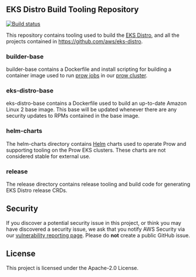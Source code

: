 ## EKS Distro Build Tooling Repository

[![Build status](https://prow.eks.amazonaws.com/badge.svg?jobs=*-tooling-postsubmit)](https://prow.eks.amazonaws.com/?repo=aws%2Feks-distro-build-tooling&type=postsubmit)




This repository contains tooling used to build the [EKS
Distro](https://distro.eks.amazonaws.com), and all the projects contained in
https://github.com/aws/eks-distro.

### builder-base

builder-base contains a Dockerfile and install scripting for building a
container image used to run [prow
jobs](https://github.com/aws/eks-distro-prow-jobs) in our [prow
cluster](https://prow.eks.amazonaws.com).

### eks-distro-base

eks-distro-base contains a Dockerfile used to build an up-to-date Amazon Linux 2
base image. This base will be updated whenever there are any security updates to
RPMs contained in the base image.

### helm-charts

The helm-charts directory contains [Helm](https://helm.sh) charts used to
operate Prow and supporting tooling on the Prow EKS clusters. These charts are
not considered stable for external use.

### release

The release directory contains release tooling and build code for generating EKS
Distro release CRDs.

## Security

If you discover a potential security issue in this project, or think you may
have discovered a security issue, we ask that you notify AWS Security via our
[vulnerability reporting
page](http://aws.amazon.com/security/vulnerability-reporting/). Please do
**not** create a public GitHub issue.

## License

This project is licensed under the Apache-2.0 License.
